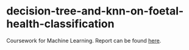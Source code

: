 # decision-tree-and-knn-on-foetal-health-classification
Coursework for Machine Learning. Report can be found [here](https://github.com/cecilialiss/decision-tree-and-knn-on-foetal-health-classification/blob/main/report.pdf).
